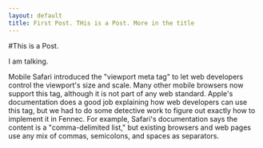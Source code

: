 ```yaml
---
layout: default
title: First Post. THis is a Post. More in the title
---
```

#This is a Post.

I am talking. 

Mobile Safari introduced the "viewport meta tag" to let web developers control the viewport's size and scale. Many other mobile browsers now support this tag, although it is not part of any web standard. Apple's documentation does a good job explaining how web developers can use this tag, but we had to do some detective work to figure out exactly how to implement it in Fennec. For example, Safari's documentation says the content is a "comma-delimited list," but existing browsers and web pages use any mix of commas, semicolons, and spaces as separators.
